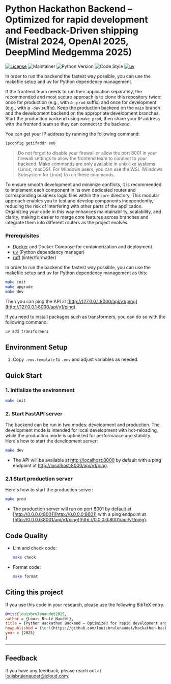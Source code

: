 # Python Hackathon Backend – Optimized for rapid development and Feedback-Driven shipping (Mistral 2024, OpenAI 2025, DeepMind Medgemma 2025)
[![License](https://img.shields.io/badge/License-Apache_2.0-blue.svg)](https://opensource.org/licenses/Apache-2.0) ![Maintainer](https://img.shields.io/badge/maintainer-@louisbrulenaudet-blue) ![Python Version](https://img.shields.io/badge/python-3.12%2B-blue.svg) ![Code Style](https://img.shields.io/badge/code%20style-ruff-000000.svg) [![uv](https://img.shields.io/endpoint?url=https://raw.githubusercontent.com/astral-sh/uv/main/assets/badge/v0.json)](https://github.com/astral-sh/uv)

In order to run the backend the fastest way possible, you can use the makefile setup and uv for Python dependency management.

If the frontend team needs to run their application separately, the recommended and most secure approach is to clone this repository twice: once for production (e.g., with a `-prod` suffix) and once for development (e.g., with a `-dev` suffix). Keep the production backend on the `main` branch and the development backend on the appropriate development branches. Start the production backend using `make prod`, then share your IP address with the frontend team so they can connect to the backend.

You can get your IP address by running the following command:

```sh
ipconfig getifaddr en0
```

> Do not forget to disable your firewall or allow the port 8001 in your firewall settings to allow the frontend team to connect to your backend. Make commands are only available in unix-like systems (Linux, macOS). For Windows users, you can use the WSL (Windows Subsystem for Linux) to run these commands.

To ensure smooth development and minimize conflicts, it is recommended to implement each component in its own dedicated router and corresponding business logic files within the `core` directory. This modular approach enables you to test and develop components independently, reducing the risk of interfering with other parts of the application. Organizing your code in this way enhances maintainability, scalability, and clarity, making it easier to merge core features across branches and integrate them into different routers as the project evolves.

### Prerequisites

- [Docker](https://docs.docker.com/get-docker/) and Docker Compose for containerization and deployment.
- [uv](https://github.com/astral-sh/uv) (Python dependency manager)
- [ruff](https://docs.astral.sh/ruff/) (linter/formatter)

In order to run the backend the fastest way possible, you can use the makefile setup and uv for Python dependency management as this:

```sh
make init
make upgrade
make dev
```

Then you can ping the API at [http://127.0.0.1:8000/api/v1/ping](http://127.0.0.1:8000/api/v1/ping).

If you need to install packages such as transformers, you can do so with the following command:

```sh
uv add transformers
```

## Environment Setup

1. Copy `.env.template` to `.env` and adjust variables as needed.

## Quick Start

### 1. Initialize the environment

```sh
make init
```

### 2. Start FastAPI server

The backend can be run in two modes: development and production. The development mode is intended for local development with hot-reloading, while the production mode is optimized for performance and stability. Here's how to start the development server:

```sh
make dev
```

- The API will be available at [http://localhost:8000](http://localhost:8000) by default with a ping endpoint at [http://localhost:8000/api/v1/ping](http://localhost:8000/api/v1/ping).

### 2.1 Start production server

Here's how to start the production server:

```sh
make prod
```

- The production server will run on port 8001 by default at [http://0.0.0.0:8001](http://0.0.0.0:8001) with a ping endpoint at [http://0.0.0.0:8001/api/v1/ping](http://0.0.0.0:8001/api/v1/ping).

## Code Quality

- Lint and check code:
  ```sh
  make check
  ```

- Format code:
  ```sh
  make format
  ```

## Citing this project

If you use this code in your research, please use the following BibTeX entry.

```BibTeX
@misc{louisbrulenaudet2025,
author = {Louis Brulé Naudet},
title = {Python Hackathon Backend – Optimized for rapid development and Feedback-Driven shipping (Mistral 2024, OpenAI 2025, DeepMind Medgemma 2025)},
howpublished = {\url{https://github.com/louisbrulenaudet/hackathon-backend}},
year = {2025}
}
```

---

## Feedback

If you have any feedback, please reach out at [louisbrulenaudet@icloud.com](mailto:louisbrulenaudet@icloud.com).
